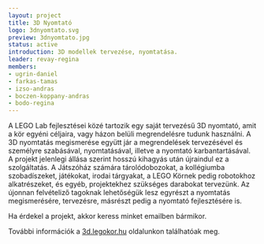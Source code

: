 ```yaml
---
layout: project
title: 3D Nyomtató
logo: 3dnyomtato.svg
preview: 3dnyomtato.jpg
status: active
introduction: 3D modellek tervezése, nyomtatása.
leader: revay-regina
members:
- ugrin-daniel
- farkas-tamas
- izso-andras
- boczen-koppany-andras
- bodo-regina
---
```


A LEGO Lab fejlesztései közé tartozik egy saját tervezésű 3D nyomtató, amit a kör egyéni céljaira, vagy házon belüli megrendelésre tudunk használni. A 3D nyomtatás megismerése együtt jár a megrendelések tervezésével és személyre szabásával, nyomtatásával, illetve a nyomtató karbantartásával.
A projekt jelenlegi állása szerint hosszú kihagyás után újraindul ez a szolgáltatás. A Játszóház számára tárolódobozokat, a kollégiumba szobadíszeket, játékokat, irodai tárgyakat, a LEGO Körnek pedig robotokhoz alkatrészeket, és egyéb, projektekhez szükséges darabokat tervezünk. Az újonnan felvételiző tagoknak lehetőségük lesz egyrészt a nyomtatás megismerésére, tervezésre, másrészt pedig a nyomtató fejlesztésére is. 

Ha érdekel a projekt, akkor keress minket emailben bármikor.

További információk a <a target="_blank" href="https://3d.legokor.hu">3d.legokor.hu</a> oldalunkon találhatóak meg.
